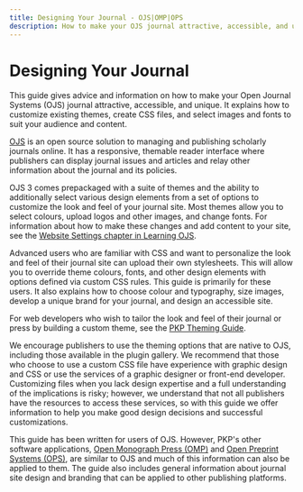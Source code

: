 ```yaml
---
title: Designing Your Journal - OJS|OMP|OPS
description: How to make your OJS journal attractive, accessible, and unique through customizing themes, creating CSS files, and selecting images and fonts
---
```


# Designing Your Journal

This guide gives advice and information on how to make your Open Journal Systems (OJS) journal attractive, accessible, and unique. It explains how to customize existing themes, create CSS files, and select images and fonts to suit your audience and content.

[OJS](https://pkp.sfu.ca/ojs/) is an open source solution to managing and publishing scholarly journals online. It has a responsive, themable reader interface where publishers can display journal issues and articles and relay other information about the journal and its policies.

OJS 3 comes prepackaged with a suite of themes and the ability to additionally select various design elements from a set of options to customize the look and feel of your journal site. Most themes allow you to select colours, upload logos and other images, and change fonts. For information about how to make these changes and add content to your site, see the [Website Settings chapter in Learning OJS](https://docs.pkp.sfu.ca/learning-ojs/en/settings-website).

Advanced users who are familiar with CSS and want to personalize the look and feel of their journal site can upload their own stylesheets. This will allow you to override theme colours, fonts, and other design elements with options defined via custom CSS rules. This guide is primarily for these users. It also explains how to choose colour and typography, size images, develop a unique brand for your journal, and design an accessible site.

For web developers who wish to tailor the look and feel of their journal or press by building a custom theme, see the [PKP Theming Guide](https://docs.pkp.sfu.ca/pkp-theming-guide/en/).

We encourage publishers to use the theming options that are native to OJS, including those available in the plugin gallery. We recommend that those who choose to use a custom CSS file have experience with graphic design and CSS or use the services of a graphic designer or front-end developer. Customizing files when you lack design expertise and a full understanding of the implications is risky; however, we understand that not all publishers have the resources to access these services, so with this guide we offer information to help you make good design decisions and successful customizations.

This guide has been written for users of OJS. However, PKP's other software applications, [Open Monograph Press (OMP)](https://pkp.sfu.ca/omp/) and [Open Preprint Systems (OPS)](https://pkp.sfu.ca/ops/), are similar to OJS and much of this information can also be applied to them. The guide also includes general information about journal site design and branding that can be applied to other publishing platforms.

